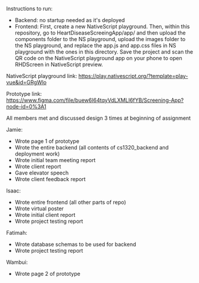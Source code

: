 Instructions to run:
* Backend: no startup needed as it's deployed
* Frontend: First, create a new NativeScript playground. Then, within this repository, go to HeartDiseaseScreeingApp/app/ and then upload the components folder to the NS playground, upload the images folder to the NS playground, and replace the app.js and app.css files in NS playground with the ones in this directory. Save the project and scan the QR code on the NativeScript playground app on your phone to open RHDScreen in NativeScript preview.

NativeScript playground link: https://play.nativescript.org/?template=play-vue&id=GRgWlo

Prototype link: https://www.figma.com/file/buew6I64tqyVdLXMLI6fYB/Screening-App?node-id=0%3A1

All members met and discussed design 3 times at beginning of assignment

Jamie:
* Wrote page 1 of prototype
* Wrote the entire backend (all contents of cs1320_backend and deployment work)
* Wrote initial team meeting report
* Wrote client report
* Gave elevator speech 
* Wrote client feedback report

Isaac:
* Wrote entire frontend (all other parts of repo)
* Wrote virtual poster
* Wrote initial client report
* Wrote project testing report

Fatimah:
* Wrote database schemas to be used for backend
* Wrote project testing report

Wambui:
* Wrote page 2 of prototype

